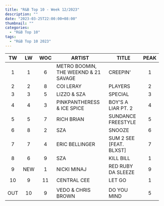 ```yaml
---
title: "R&B Top 10 - Week 12/2023"
description: ""
date: "2023-03-25T22:00:00+08:00"
thumbnail: ""
categories:
  - "R&B Top 10"
tags:
  - "R&B Top 10 2023"
---
```

<!--more-->
|TW|LW|WOC|ARTIST|TITLE|PEAK|
|:----:|:----:|:----:|----|----|:----:|
|1|1|6|METRO BOOMIN, THE WEEKND & 21 SAVAGE|CREEPIN'|1|
|2|2|8|COI LERAY|PLAYERS|2|
|3|3|5|LIZZO & SZA|SPECIAL|3|
|4|4|3|PINKPANTHERESS & ICE SPICE|BOY'S A LIAR PT. 2|4|
|5|5|7|RICH BRIAN|SUNDANCE FREESTYLE|5|
|6|8|2|SZA|SNOOZE|6|
|7|7|4|ERIC BELLINGER|SUM 2 SEE [FEAT. BLXST]|7|
|8|6|9|SZA|KILL BILL|1|
|9|NEW|1|NICKI MINAJ|RED RUBY DA SLEEZE|9|
|10|9|11|CENTRAL CEE|LET GO|1|
| | | | | | |
|OUT|10|9|VEDO & CHRIS BROWN|DO YOU MIND|5|

